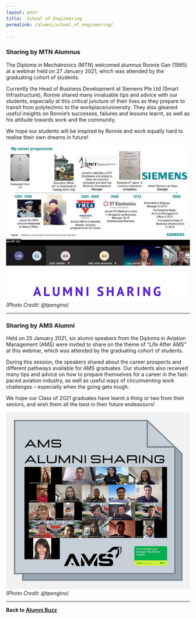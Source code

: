```yaml
---
layout: post
title:  School of Engineering
permalink: /alumni/school_of_engineering/

---
```

### Sharing by MTN Alumnus ###
The Diploma in Mechatronics (MTN) welcomed alumnus Ronnie Gan (1995) at a webinar held on 27 January 2021, which was attended by the graduating cohort of students. 

Currently the Head of Business Development at Siemens Pte Ltd (Smart Infrastructure), Ronnie shared many invaluable tips and advice with our students, especially at this critical juncture of their lives as they prepare to transit from polytechnic to the workplace/university. They also gleaned useful insights on Ronnie’s successes, failures and lessons learnt, as well as his attitude towards work and the community. 

We hope our students will be inspired by Ronnie and work equally hard to realise their own dreams in future!

![MTN Alumni](/images/BeConnected_buzz_ENG1.png)
<br>*(Photo Credit: @tpengine)*

---
### Sharing by AMS Alumni ###
Held on 25 January 2021, six alumni speakers from the Diploma in Aviation Management (AMS) were invited to share on the theme of “Life After AMS” at this webinar, which was attended by the graduating cohort of students. 

During this session, the speakers shared about the career prospects and different pathways available for AMS graduates. Our students also received many tips and advice on how to prepare themselves for a career in the fast-paced aviation industry, as well as useful ways of circumventing work challenges – especially when the going gets tough.

We hope our Class of 2021 graduates have learnt a thing or two from their seniors, and wish them all the best in their future endeavours!

![AMS Alumni](/images/BeConnected_buzz_ENG2.png)
<br>*(Photo Credit: @tpengine)*

---
**Back to [Alumni Buzz](/be-connected/alumnibuzz/)**
